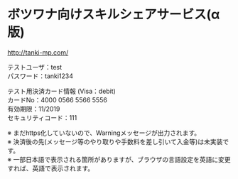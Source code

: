 # ボツワナ向けスキルシェアサービス(α版)
http://tanki-mp.com/

テストユーザ：test  
パスワード：tanki1234  

テスト用決済カード情報 (Visa：debit)  
カードNo：4000 0566 5566 5556  
有効期限：11/2019  
セキュリティコード：111  

※ まだhttps化していないので、Warningメッセージが出力されます。  
※ 決済後の先(メッセージ等のやり取りや手数料を差し引いて入金等)は未実装です。  
※ 一部日本語で表示される箇所がありますが、ブラウザの言語設定を英語に変更すれば、英語で表示されます。
